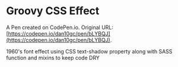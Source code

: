# Groovy CSS Effect

A Pen created on CodePen.io. Original URL: [https://codepen.io/dan10gc/pen/bLYBQJ](https://codepen.io/dan10gc/pen/bLYBQJ).

1960's font effect using CSS text-shadow property along with SASS function and mixins to keep code DRY